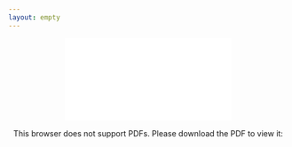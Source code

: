 ```yaml
---
layout: empty
---
```

<center>
<object data="/iniziative/sopravvivenzadalbasso/controguide/codrosso20.pdf" type="application/pdf" width="1280px" height="1280px">
    <embed src="/iniziative/sopravvivenzadalbasso/controguide/sds20.pdf">
        <p>This browser does not support PDFs. Please download the PDF to view it: <a href="https://studentidisinistra.it/iniziative/sopravvivenzadalbasso/controguide/sds20.pdf" download>
  </embed>
</object>
</center>
